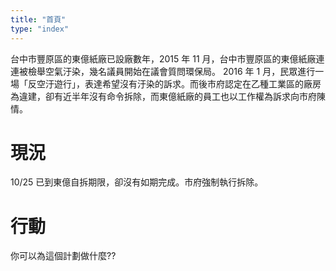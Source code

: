 ```yaml
---
title: "首頁"
type: "index"
---
```

台中市豐原區的東億紙廠已設廠數年，2015 年 11 月，台中市豐原區的東億紙廠連連被檢舉空氣汙染，幾名議員開始在議會質問環保局。
2016 年 1 月，民眾進行一場「反空汙遊行」，表達希望沒有汙染的訴求。而後市府認定在乙種工業區的廠房為違建，卻有近半年沒有命令拆除，而東億紙廠的員工也以工作權為訴求向市府陳情。

# 現況

10/25 已到東億自拆期限，卻沒有如期完成。市府強制執行拆除。

# 行動

你可以為這個計劃做什麼??
